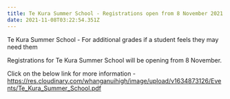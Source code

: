 ```yaml
---
title: Te Kura Summer School - Registrations open from 8 November 2021
date: 2021-11-08T03:22:54.351Z
---
```

Te Kura Summer School - For additional grades if a student feels they may need them

Registrations for Te Kura Summer School will be opening from 8 November.  

Click on the below link for more information -  
<https://res.cloudinary.com/whanganuihigh/image/upload/v1634873126/Events/Te_Kura_Summer_School.pdf>